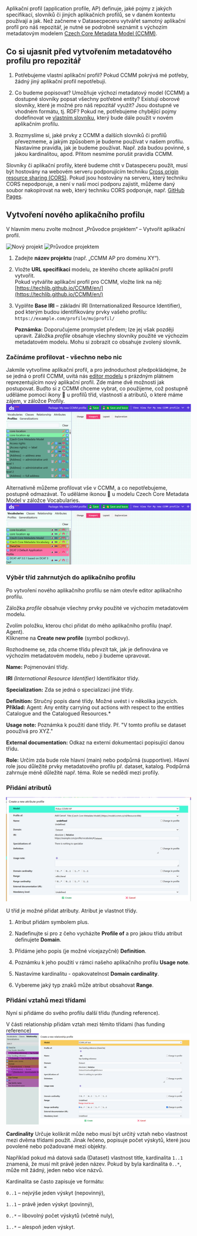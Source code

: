 
Aplikační profil (application profile, AP) definuje, jaké pojmy z jakých specifikací, slovníků či jiných aplikačních profilů, se v daném kontextu používají a jak.
Než začneme v Datasecpeceru vytvářet samotný aplikační profil pro náš repozitář, je nutné se podrobně seznámit s výchozím metadatovým modelem [Czech Core Metadata Model (CCMM)](https://www.ccmm.cz/).


## Co si ujasnit před vytvořením metadatového profilu pro repozitář
1. Potřebujeme vlastní aplikační profil? Pokud CCMM pokrývá mé potřeby, žádný jiný aplikační profil nepotřebuji.

2. Co budeme popisovat? Umožňuje výchozí metadatový model (CCMM) a dostupné slovníky popsat všechny potřebné entity? Existují oborové slovníky, které je možné pro náš repozitář využít? Jsou dostupné ve vhodném formátu, tj. RDF? Pokud ne, potřebujeme chybějící pojmy dodefinovat ve [vlastním slovníku](slovníky.md), který bude dále použit v novém aplikačním profilu.

3. Rozmyslíme si, jaké prvky z CCMM a dalších slovníků či profilů převezmeme, a jakým způsobem je budeme používat v našem profilu. Nastavíme pravidla, jak je budeme používat. Např. zda budou povinné, s jakou kardinalitou, apod. Přitom nesmíme porušit pravidla CCMM.

Slovníky či aplikační profily, které budeme chtít v Dataspeceru použít, musí být hostovány na webovém serveru podporujícím techniku [Cross origin resource sharing (CORS)](https://fetch.spec.whatwg.org/#http-cors-protocol).
Pokud jsou hostovány na serveru, který techniku CORS nepodporuje, a není v naší moci podporu zajistit, můžeme daný soubor nakopírovat na web, který techniku CORS podporuje, např. [GitHub Pages](https://pages.github.com).

## Vytvoření nového aplikačního profilu
V hlavním menu zvolte možnost „Průvodce projektem“ – Vytvořit aplikační profil.

![Nový projekt](../assets/images/nový_projekt.webp)
![Průvodce projektem](../assets/images/nový_ap.webp)

1. Zadejte **název projektu** (např. „CCMM AP pro doménu XY“).

2. Vložte **URL specifikaci** modelu, ze kterého chcete aplikační profil vytvořit.  
   Pokud vytváříte aplikační profil pro CCMM, vložte link na něj:  
   [https://techlib.github.io/CCMM/en/](https://techlib.github.io/CCMM/en/)

3. Vyplňte **Base IRI** – základní IRI (Internationalized Resource Identifier),  
   pod kterým budou identifikovány prvky vašeho profilu: `https://example.com/profile/mujprofil/`

   **Poznámka:** Doporučujeme promyslet předem; lze jej však později upravit.
Záložka *profile* obsahuje všechny slovniky použité ve výchozím metadatovém modelu.
Mohu si zobrazit co obsahuje zvolený slovník.

### Začínáme profilovat - všechno nebo nic
Jakmile vytvoříme aplikační profil, a pro jednoduchost předpokládejme, že se jedná o profil CCMM, uvítá nás [editor modelu](editor-modelu.md) s prázdným plátnem reprezentujícím nový aplikační profil.
Zde máme dvě možnosti jak postupovat.
Buďto si z CCMM chceme vybrat, co použijeme, což postupně uděláme pomocí ikony 🧲 u profilů tříd, vlastností a atributů, o které máme zájem, v záložce Profily.
![Akce profilování](../assets/images/class_profile.webp)

Alternativně můžeme profilovat vše v CCMM, a co nepotřebujeme, postupně odmazávat.
To uděláme ikonou 🧲 u modelu Czech Core Metadata Model v záložce Vocabularies.
![Akce profilování všeho](../assets/images/voc_profile.webp)

### Výběr tříd zahrnutých do aplikačního profilu

Po vytvoření nového aplikačního profilu se nám otevře editor aplikačního profilu.

Záložka *profile* obsahuje všechny prvky použité ve výchozím metadatovém modelu.

Zvolím položku, kterou chci přidat do mého aplikačního profilu (např. Agent).  
Klikneme na **Create new profile** (symbol podkovy).

Rozhodneme se, zda chceme třídu převzít tak, jak je definována ve výchozím metadatovém modelu, nebo ji budeme upravovat.

**Name:** Pojmenování třídy.

**IRI** *(International Resource Identifier)* Identifikátor třídy.

**Specialization:** Zda se jedná o specializaci jiné třídy.

**Definition:** Stručný popis dané třídy. Možné uvést i v několika jazycích.  
**Příklad:** Agent: Any entity carrying out actions with respect to the entities Catalogue and the Catalogued Resources.*

**Usage note:** Poznámka k použití dané třídy. Př. "V tomto profilu se dataset pooužívá pro XYZ."

**External documentation:** Odkaz na externí dokumentaci popisující danou třídu.

**Role:** Určím zda bude role hlavní (main) nebo podpůrná (supportive). Hlavní role jsou důležité prvky metadatového profilu př. dataset, katalog. Podpůrná zahrnuje méně důležité např. téma. Role se nedědí mezi profily.

### Přidání atributů
![Atribut](../assets/images/atribut.webp)

U tříd je možné  přidat atributy. Atribut je vlastnot třídy.

1. Atribut přidám symbolem plus. 

2. Nadefinujte si pro z čeho vycházíte **Profile of** a pro jakou třídu atribut definujete **Domain**.

3. Přidáme jeho popis (je možné vícejazyčně) **Definition**.

4. Poznámku k jeho použití v rámci našeho aplikačního profilu **Usage note**.

5. Nastavíme kardinalitu - opakovatelnost **Domain cardinality**.

6. Vybereme jaký typ znaků může atribut obsahovat **Range**.

### Přidání vztahů mezi třídami
Nyní si přidáme do svého profilu další třídu (funding reference).

V části relationship přidám vztah mezi těmito třídami (has funding reference)
![Relationship](assets/images/relationship_profile.webp)

**Cardinality**
Určuje kolikrát může nebo musí být určitý vztah nebo vlastnost mezi dvěma třídami použit. Jinak řečeno, popisuje počet výskytů, které jsou povolené nebo požadované mezi objekty.

Například pokud má datová sada (Dataset) vlastnost title, kardinalita `1..1` znamená, že musí mít právě jeden název. Pokud by byla kardinalita `0..*`, může mít žádný, jeden nebo více názvů.

Kardinalita se často zapisuje ve formátu:

`0..1` – nejvýše jeden výskyt (nepovinný),

`1..1` – právě jeden výskyt (povinný),

`0..*` – libovolný počet výskytů (včetně nuly),

`1..*` – alespoň jeden výskyt.



